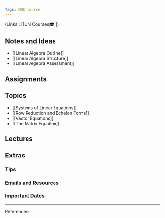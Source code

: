 ```yaml
---
Tags: MOC course
---
```

(Links:: [[Uni Courses🎓]])
## Notes and Ideas
- [[Linear Algebra Outline]]
- [[Linear Algebra Structure]]
- [[Linear Algebra Assessment]]
## Assignments
## Topics
- [[Systems of Linear Equations]]
- [[Row Reduction and Echelon Forms]]
- [[Vector Equations]]
- [[The Matrix Equation]]
## Lectures
## Extras
### Tips
### Emails and Resources
### Important Dates
___
References:
